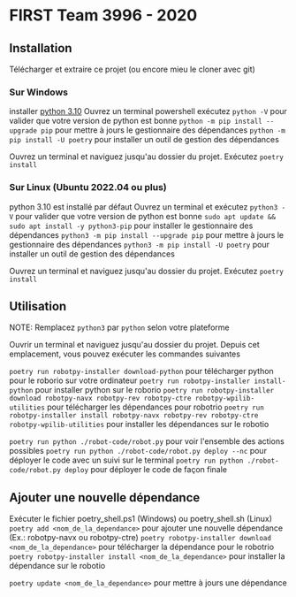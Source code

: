 # FIRST Team 3996 - 2020

## Installation
Télécharger et extraire ce projet (ou encore mieu le cloner avec git)

### Sur Windows
installer [python 3.10](https://www.python.org/downloads/)
Ouvrez un terminal powershell exécutez
`python -V` pour valider que votre version de python est bonne
`python -m pip install --upgrade pip` pour mettre à jours le gestionnaire des dépendances
`python -m pip install -U poetry` pour installer un outil de gestion des dépendances

Ouvrez un terminal et naviguez jusqu'au dossier du projet. Exécutez
`poetry install`

### Sur Linux (Ubuntu 2022.04 ou plus)
python 3.10 est installé par défaut
Ouvrez un terminal et exécutez
`python3 -V` pour valider que votre version de python est bonne
`sudo apt update && sudo apt install -y python3-pip` pour installer le gestionnaire des dépendances
`python3 -m pip install --upgrade pip` pour mettre à jours le gestionnaire des dépendances
`python3 -m pip install -U poetry` pour installer un outil de gestion des dépendances

Ouvrez un terminal et naviguez jusqu'au dossier du projet. Exécutez
`poetry install`


## Utilisation
NOTE: Remplacez `python3` par `python` selon votre plateforme

Ouvrir un terminal et naviguez jusqu'au dossier du projet. Depuis cet emplacement, vous pouvez exécuter les commandes suivantes

`poetry run robotpy-installer download-python` pour télécharger python pour le roborio sur votre ordinateur
`poetry run robotpy-installer install-python` pour installer python sur le roborio
`poetry run robotpy-installer download robotpy-navx robotpy-rev robotpy-ctre robotpy-wpilib-utilities` pour télécharger les dépendances pour robotrio
`poetry run robotpy-installer install robotpy-navx robotpy-rev robotpy-ctre robotpy-wpilib-utilities` pour installer les dépendances sur le robotio

`poetry run python ./robot-code/robot.py` pour voir l'ensemble des actions possibles
`poetry run python ./robot-code/robot.py deploy --nc` pour déployer le code avec un suivi sur le terminal
`poetry run python ./robot-code/robot.py deploy` pour déployer le code de façon finale


## Ajouter une nouvelle dépendance
Exécuter le fichier poetry_shell.ps1 (Windows) ou poetry_shell.sh (Linux)
`poetry add <nom_de_la_dependance>` pour ajouter une nouvelle dépendance (Ex.: robotpy-navx ou robotpy-ctre)
`poetry robotpy-installer download <nom_de_la_dependance>` pour télécharger la dépendance pour le robotrio
`poetry robotpy-installer install <nom_de_la_dependance>` pour installer la dépendance sur le robotio

`poetry update <nom_de_la_dependance>` pour mettre à jours une dépendance